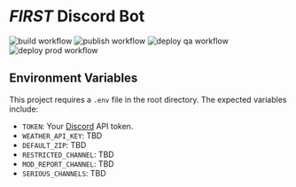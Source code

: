 # _FIRST_ Discord Bot

![build workflow](https://github.com/drewwhis/first-discord-bot/actions/workflows/build.yml/badge.svg)
![publish workflow](https://github.com/drewwhis/first-discord-bot/actions/workflows/publish.yml/badge.svg)
![deploy qa workflow](https://github.com/drewwhis/first-discord-bot/actions/workflows/deploy-qa.yml/badge.svg)
![deploy prod workflow](https://github.com/drewwhis/first-discord-bot/actions/workflows/deploy-prod.yml/badge.svg)

## Environment Variables

This project requires a `.env` file in the root directory. The expected variables include:
- `TOKEN`: Your [Discord](https://discord.com/developers/docs/reference) API token.
- `WEATHER_API_KEY`: TBD
- `DEFAULT_ZIP`: TBD
- `RESTRICTED_CHANNEL`: TBD
- `MOD_REPORT_CHANNEL`: TBD
- `SERIOUS_CHANNELS`: TBD